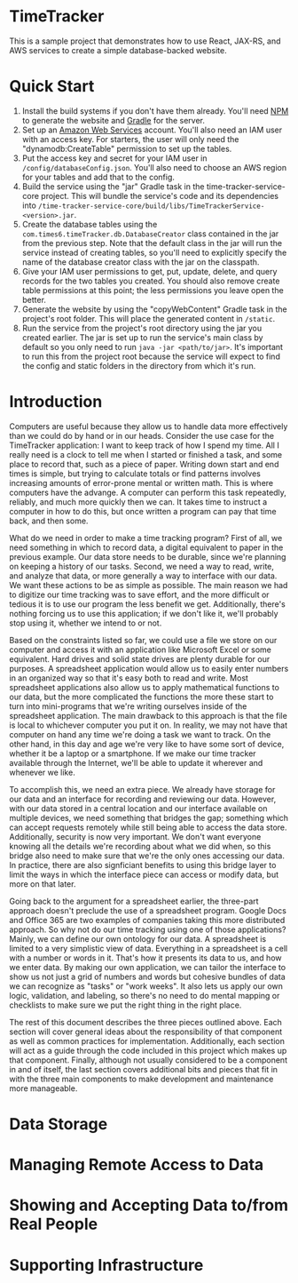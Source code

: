 # TimeTracker
This is a sample project that demonstrates how to use React, JAX-RS, and AWS services to create a simple database-backed website.

# Quick Start

1. Install the build systems if you don't have them already. You'll need [NPM](https://www.npmjs.com/) to generate the website and [Gradle](https://gradle.org/) for the server.
1. Set up an [Amazon Web Services](https://aws.amazon.com/) account. You'll also need an IAM user with an access key. For starters, the user will only need the "dynamodb:CreateTable" permission to set up the tables.
1. Put the access key and secret for your IAM user in  `/config/databaseConfig.json`. You'll also need to choose an AWS region for your tables and add that to the config.
1. Build the service using the "jar" Gradle task in the time-tracker-service-core project. This will bundle the service's code and its dependencies into `/time-tracker-service-core/build/libs/TimeTrackerService-<version>.jar`.
1. Create the database tables using the `com.times6.timeTracker.db.DatabaseCreator` class contained in the jar from the previous step. Note that the default class in the jar will run the service instead of creating tables, so you'll need to explicitly specify the name of the database creator class with the jar on the classpath.
1. Give your IAM user permissions to get, put, update, delete, and query records for the two tables you created. You should also remove create table permissions at this point; the less permissions you leave open the better.
1. Generate the website by using the "copyWebContent" Gradle task in the project's root folder. This will place the generated content in `/static`.
1. Run the service from the project's root directory using the jar you created earlier. The jar is set up to run the service's main class by default so you only need to run `java -jar <path/to/jar>`. It's important to run this from the project root because the service will expect to find the config and static folders in the directory from which it's run.

# Introduction

Computers are useful because they allow us to handle data more effectively than we could do by hand or in our heads. Consider the use case for the TimeTracker application: I want to keep track of how I spend my time. All I really need is a clock to tell me when I started or finished a task, and some place to record that, such as a piece of paper. Writing down start and end times is simple, but trying to calculate totals or find patterns involves increasing amounts of error-prone mental or written math. This is where computers have the advange. A computer can perform this task repeatedly, reliably, and much more quickly then we can. It takes time to instruct a computer in how to do this, but once written a program can pay that time back, and then some.

What do we need in order to make a time tracking program? First of all, we need something in which to record data, a digital equivalent to paper in the previous example. Our data store needs to be durable, since we're planning on keeping a history of our tasks. Second, we need a way to read, write, and analyze that data, or more generally a way to interface with our data. We want these actions to be as simple as possible. The main reason we had to digitize our time tracking was to save effort, and the more difficult or tedious it is to use our program the less benefit we get. Additionally, there's nothing forcing us to use this application; if we don't like it, we'll probably stop using it, whether we intend to or not. 

Based on the constraints listed so far, we could use a file we store on our computer and access it with an application like Microsoft Excel or some equivalent. Hard drives and solid state drives are plenty durable for our purposes. A spreadsheet application would allow us to easily enter numbers in an organized way so that it's easy both to read and write. Most spreadsheet applications also allow us to apply mathematical functions to our data, but the more complicated the functions the more these start to turn into mini-programs that we're writing ourselves inside of the spreadsheet application. The main drawback to this approach is that the file is local to whichever computer you put it on. In reality, we may not have that computer on hand any time we're doing a task we want to track. On the other hand, in this day and age we're very like to have some sort of device, whether it be a laptop or a smartphone. If we make our time tracker available through the Internet, we'll be able to update it wherever and whenever we like.

To accomplish this, we need an extra piece. We already have storage for our data and an interface for recording and reviewing our data. However, with our data stored in a central location and our interface available on multiple devices, we need something that bridges the gap; something which can accept requests remotely while still being able to access the data store. Additionally, security is now very important. We don't want everyone knowing all the details we're recording about what we did when, so this bridge also need to make sure that we're the only ones accessing our data. In practice, there are also signficiant benefits to using this bridge layer to limit the ways in which the interface piece can access or modify data, but more on that later.

Going back to the argument for a spreadsheet earlier, the three-part approach doesn't preclude the use of a spreadsheet program. Google Docs and Office 365 are two examples of companies taking this more distributed approach. So why not do our time tracking using one of those applications? Mainly, we can define our own ontology for our data. A spreadsheet is limited to a very simplistic view of data. Everything in a spreadsheet is a cell with a number or words in it. That's how it presents its data to us, and how we enter data. By making our own application, we can tailor the interface to show us not just a grid of numbers and words but cohesive bundles of data we can recognize as "tasks" or "work weeks". It also lets us apply our own logic, validation, and labeling, so there's no need to do mental mapping or checklists to make sure we put the right thing in the right place.

The rest of this document describes the three pieces outlined above. Each section will cover general ideas about the responsibility of that component as well as common practices for implementation. Additionally, each section will act as a guide through the code included in this project which makes up that component. Finally, although not usually considered to be a component in and of itself, the last section covers additional bits and pieces that fit in with the three main components to make development and maintenance more manageable.

# Data Storage

# Managing Remote Access to Data

# Showing and Accepting Data to/from Real People

# Supporting Infrastructure